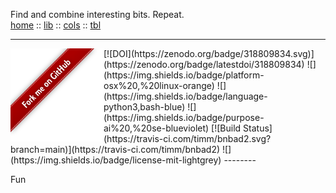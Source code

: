 Find and combine interesting bits. Repeat.   
[home](http://menzies.us/bnbab2)         :: [lib](http://menzies.us/bnbad2/lib.html) ::
[cols](http://menzies.us/bnbad2/tab.html) :: [tbl](http://menzies.us/bnbad2/grow.html) 
<hr>
<a href="http://github.com/timm/bnbad2"><img src="https://github.com/timm/bnbad2/raw/main/etc/img/banner.png" align=left></a>
[![DOI](https://zenodo.org/badge/318809834.svg)](https://zenodo.org/badge/latestdoi/318809834)  
![](https://img.shields.io/badge/platform-osx%20,%20linux-orange)    
![](https://img.shields.io/badge/language-python3,bash-blue)  
![](https://img.shields.io/badge/purpose-ai%20,%20se-blueviolet)  
 [![Build Status](https://travis-ci.com/timm/bnbad2.svg?branch=main)](https://travis-ci.com/timm/bnbad2)   
![](https://img.shields.io/badge/license-mit-lightgrey)
--------

Fun

